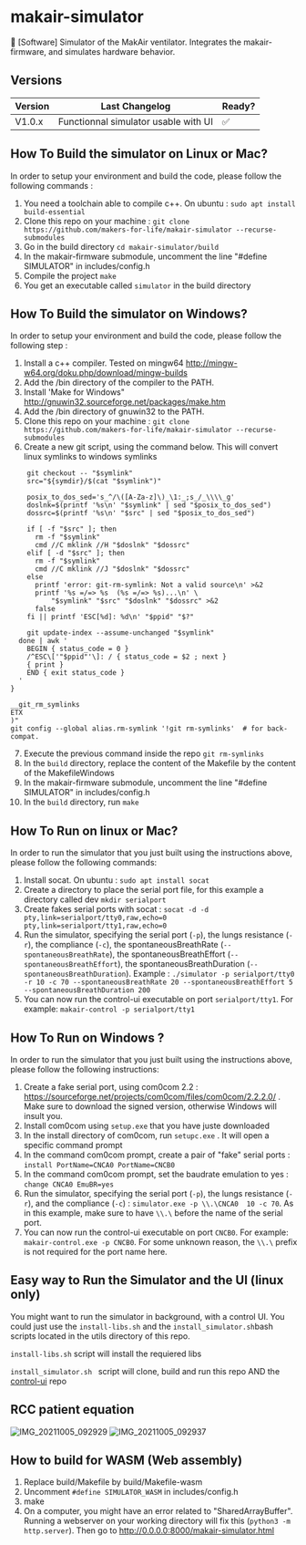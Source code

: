 # makair-simulator
🥽 [Software] Simulator of the MakAir ventilator. Integrates the makair-firmware, and simulates hardware behavior.


## Versions

| Version | Last Changelog | Ready? |
| ------- | -------------- | ------ |
| V1.0.x | Functionnal simulator usable with UI | ✅

## How To Build the simulator on Linux or Mac?

In order to setup your environment and build the code, please follow the following commands :

1. You need a toolchain able to compile c++. On ubuntu : `sudo apt install build-essential `
2. Clone this repo on your machine : `git clone https://github.com/makers-for-life/makair-simulator --recurse-submodules`
3. Go in the build directory `cd makair-simulator/build`
4. In the makair-firmware submodule, uncomment the line "#define SIMULATOR" in includes/config.h
5. Compile the project `make`
6. You get an executable called `simulator` in the build directory

## How To Build the simulator on Windows?

In order to setup your environment and build the code, please follow the following step :

1. Install a c++ compiler. Tested on mingw64 http://mingw-w64.org/doku.php/download/mingw-builds
2. Add the /bin directory of the compiler to the PATH.
3. Install 'Make for Windows" http://gnuwin32.sourceforge.net/packages/make.htm
4. Add the /bin directory of gnuwin32 to the PATH.
5. Clone this repo on your machine : `git clone https://github.com/makers-for-life/makair-simulator --recurse-submodules`
6. Create a new git script, using the command below. This will convert linux symlinks to windows symlinks
```
    git checkout -- "$symlink"
    src="${symdir}/$(cat "$symlink")"

    posix_to_dos_sed='s_^/\([A-Za-z]\)_\1:_;s_/_\\\\_g'
    doslnk=$(printf '%s\n' "$symlink" | sed "$posix_to_dos_sed")
    dossrc=$(printf '%s\n' "$src" | sed "$posix_to_dos_sed")

    if [ -f "$src" ]; then
      rm -f "$symlink"
      cmd //C mklink //H "$doslnk" "$dossrc"
    elif [ -d "$src" ]; then
      rm -f "$symlink"
      cmd //C mklink //J "$doslnk" "$dossrc"
    else
      printf 'error: git-rm-symlink: Not a valid source\n' >&2
      printf '%s =/=> %s  (%s =/=> %s)...\n' \
          "$symlink" "$src" "$doslnk" "$dossrc" >&2
      false
    fi || printf 'ESC[%d]: %d\n' "$ppid" "$?"

    git update-index --assume-unchanged "$symlink"
  done | awk '
    BEGIN { status_code = 0 }
    /^ESC\['"$ppid"'\]: / { status_code = $2 ; next }
    { print }
    END { exit status_code }
  '
}

__git_rm_symlinks
ETX
)"
git config --global alias.rm-symlink '!git rm-symlinks'  # for back-compat.
```
7. Execute the previous command inside the repo `git rm-symlinks`
8. In the `build` directory, replace the content of the Makefile by the content of the MakefileWindows
9. In the makair-firmware submodule, uncomment the line "#define SIMULATOR" in includes/config.h
10. In the `build` directory, run `make`

## How To Run on linux or Mac?

In order to run the simulator that you just built using the instructions above, please follow the following commands:
1. Install socat. On ubuntu : `sudo apt install socat `
2. Create a directory to place the serial port file, for this example a directory called dev `mkdir serialport `
3. Create fakes serial ports with socat : `socat -d -d pty,link=serialport/tty0,raw,echo=0 pty,link=serialport/tty1,raw,echo=0 `
4. Run the simulator, specifying the serial port (`-p`), the lungs resistance (`-r`), the compliance (`-c`),  the spontaneousBreathRate (`--spontaneousBreathRate`),  the spontaneousBreathEffort (`--spontaneousBreathEffort`),  the spontaneousBreathDuration (`--spontaneousBreathDuration`). Example : `./simulator -p serialport/tty0 -r 10 -c 70 --spontaneousBreathRate 20 --spontaneousBreathEffort 5 --spontaneousBreathDuration 200`
5. You can now run the control-ui executable on port `serialport/tty1`. For example: `makair-control -p serialport/tty1`

## How To Run on Windows ?

In order to run the simulator that you just built using the instructions above, please follow the following instructions:
1. Create a fake serial port, using com0com 2.2 : https://sourceforge.net/projects/com0com/files/com0com/2.2.2.0/ . Make sure to download the signed version, otherwise Windows will insult you.
2. Install com0com using `setup.exe` that you have juste downloaded
3. In the install directory of com0com, run `setupc.exe` . It will open a specific command prompt
4. In the command com0com prompt, create a pair of "fake" serial ports : `install PortName=CNCA0 PortName=CNCB0`
5. In the command com0com prompt, set the baudrate emulation to yes : `change CNCA0 EmuBR=yes`
6. Run the simulator, specifying the serial port (`-p`), the lungs resistance (`-r`), and the compliance (`-c`) : `simulator.exe -p \\.\CNCA0  10 -c 70`. As in this example, make sure to have `\\.\` before the name of the serial port.
7. You can now run the control-ui executable on port `CNCB0`. For example: `makair-control.exe -p CNCB0`. For some unknown reason, the `\\.\` prefix is not required for the port name here.

## Easy way to Run the Simulator and the UI (linux only)
You might want to run the simulator in background, with a control UI. You could just use the `install-libs.sh` and the ` install_simulator.sh `bash scripts located in the utils directory of this repo. 

`install-libs.sh` script will install the requiered libs

`install_simulator.sh ` script will clone, build and run this repo AND the [control-ui](https://github.com/makers-for-life/makair-control-ui) repo


## RCC patient equation
![IMG_20211005_092929](https://user-images.githubusercontent.com/10956689/135980051-f7d4eaaa-6643-4dcf-b2d9-db3d4663749b.jpg)
![IMG_20211005_092937](https://user-images.githubusercontent.com/10956689/135980664-5cc8be00-bf33-4e1c-b68c-276e584252d4.jpg)

## How to build for WASM (Web assembly)
1. Replace build/Makefile by build/Makefile-wasm
2. Uncomment `#define SIMULATOR_WASM` in includes/config.h
3. make
4. On a computer, you might have an error related to "SharedArrayBuffer". Running a webserver on your working directory will fix this (`python3 -m http.server`). Then go to http://0.0.0.0:8000/makair-simulator.html
